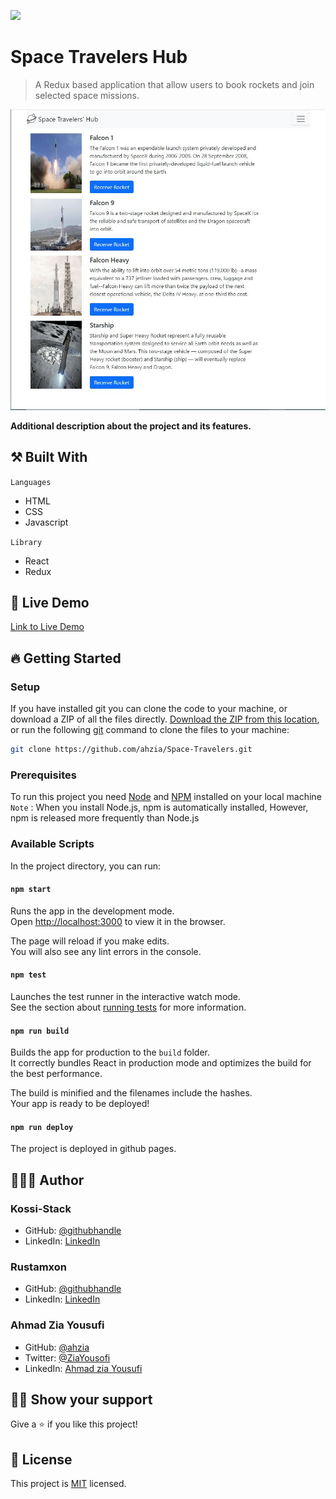 ![](https://img.shields.io/badge/Microverse-blueviolet)

# Space Travelers Hub

> A Redux based application that allow users to book rockets and join selected space missions.

![](space.JPG)

**Additional description about the project and its features.**

## ⚒️ Built With

`Languages`

- HTML
- CSS
- Javascript

`Library`

- React
- Redux

## 📡 Live Demo

[Link to Live Demo](https://ahzia.github.io/Space-Travelers/)


## 🔥 Getting Started

### **Setup**

If you have installed git you can clone the code to your machine, or download a ZIP of all the files directly.
[Download the ZIP from this location](https://github.com/yaseerokino/space-travelers-hub/archive/refs/heads/develop.zip), or run the following [git](https://git-scm.com/downloads) command to clone the files to your machine:

```bash
git clone https://github.com/ahzia/Space-Travelers.git
```

### **Prerequisites**

To run this project you need [Node](https://nodejs.org/en/) and [NPM](https://docs.npmjs.com/about-npm-versions) installed on your local machine
<br>
`Note` : When you install Node.js, npm is automatically installed, However, npm is released more frequently than Node.js

### **Available Scripts**

In the project directory, you can run:

#### `npm start`

Runs the app in the development mode.\
Open [http://localhost:3000](http://localhost:3000) to view it in the browser.

The page will reload if you make edits.\
You will also see any lint errors in the console.

#### `npm test`

Launches the test runner in the interactive watch mode.\
See the section about [running tests](https://facebook.github.io/create-react-app/docs/running-tests) for more information.

#### `npm run build`

Builds the app for production to the `build` folder.\
It correctly bundles React in production mode and optimizes the build for the best performance.

The build is minified and the filenames include the hashes.\
Your app is ready to be deployed!

#### `npm run deploy`

The project is deployed in github pages.


## 🙎🏾‍♂️ Author

### Kossi-Stack

- GitHub: [@githubhandle](https://github.com/Kossi-stack/)
- LinkedIn: [LinkedIn](https://www.linkedin.com/in/kossifioklou2406/)


### Rustamxon

- GitHub: [@githubhandle](https://github.com/Rustamxon7)
- LinkedIn: [LinkedIn](https://www.linkedin.com/in/rustamjon-tolipov-6a831020b)


### Ahmad Zia Yousufi

- GitHub: [@ahzia](https://github.com/ahzia)
- Twitter: [@ZiaYousofi](https://twitter.com/ZiaYousofi)
- LinkedIn: [Ahmad zia Yousufi](https://https://www.linkedin.com/in/ah-ziayosfi)

## 👊🏾 Show your support

Give a ⭐️ if you like this project!

## 📝 License

This project is [MIT](./LICENSE) licensed.